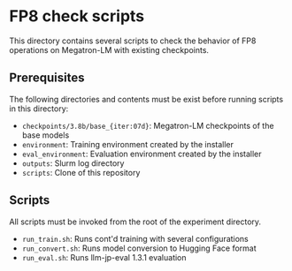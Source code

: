 # FP8 check scripts

This directory contains several scripts to check the behavior of FP8 operations on Megatron-LM with existing checkpoints.

## Prerequisites

The following directories and contents must be exist before running scripts in this directory:

* `checkpoints/3.8b/base_{iter:07d}`: Megatron-LM checkpoints of the base models
* `environment`: Training environment created by the installer
* `eval_environment`: Evaluation environment created by the installer
* `outputs`: Slurm log directory
* `scripts`: Clone of this repository

## Scripts

All scripts must be invoked from the root of the experiment directory.

* `run_train.sh`: Runs cont'd training with several configurations
* `run_convert.sh`: Runs model conversion to Hugging Face format
* `run_eval.sh`: Runs llm-jp-eval 1.3.1 evaluation
